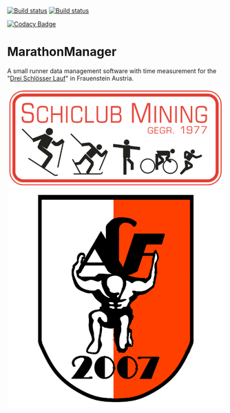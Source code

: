[![Build status](https://ci.appveyor.com/api/projects/status/8ttcb97m22dwhmxv?svg=true)](https://ci.appveyor.com/project/JakobFerdinand/marathonmanager)
[![Build status](https://jakobferdinand.visualstudio.com/MarathonManager/_apis/build/status/MarathonManager-.NET%20Desktop-CI%20Github)](https://jakobferdinand.visualstudio.com/MarathonManager/_build/latest?definitionId=10)
<!-- [![Build Status](https://travis-ci.org/JakobFerdinand/MarathonManager.svg?branch=master)](https://travis-ci.org/JakobFerdinand/MarathonManager) -->

[![Codacy Badge](https://api.codacy.com/project/badge/Grade/020feb52e359420cbb195c8fd7b63d9e)](https://app.codacy.com/app/JakobFerdinand/MarathonManager?utm_source=github.com&utm_medium=referral&utm_content=JakobFerdinand/MarathonManager&utm_campaign=Badge_Grade_Dashboard)

# MarathonManager
A small runner data management software with time measurement for the "[Drei Schlösser Lauf](http://www.sc-mining.org/SpracheDE_104.html)" in Frauenstein Austria.

![SC Mining](/Logos/SC-Mining.png)
![ACF](/Logos/ACF.png)
